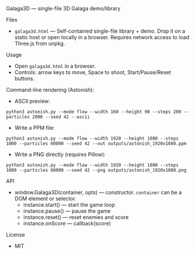 Galaga3D — single-file 3D Galaga demo/library

Files
- `galaga3d.html` — Self-contained single-file library + demo. Drop it on a static host or open locally in a browser. Requires network access to load Three.js from unpkg.

Usage
- Open `galaga3d.html` in a browser.
- Controls: arrow keys to move, Space to shoot, Start/Pause/Reset buttons.

Command-line rendering (Astonish):

- ASCII preview:

```
python3 astonish.py --mode flow --width 160 --height 90 --steps 200 --particles 2000 --seed 42 --ascii
```

- Write a PPM file:

```
python3 astonish.py --mode flow --width 1920 --height 1080 --steps 1000 --particles 60000 --seed 42 --out outputs/astonish_1920x1080.ppm
```

- Write a PNG directly (requires Pillow):

```
python3 astonish.py --mode flow --width 1920 --height 1080 --steps 1000 --particles 60000 --seed 42 --png outputs/astonish_1920x1080.png
```

API
- window.Galaga3D(container, opts) — constructor. `container` can be a DOM element or selector.
  - instance.start() — start the game loop
  - instance.pause() — pause the game
  - instance.reset() — reset enemies and score
  - instance.onScore — callback(score)

License
- MIT
